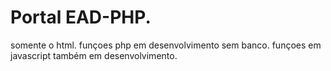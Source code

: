 # Portal EAD-PHP.
somente o html. 
funçoes php em desenvolvimento sem banco.
funçoes em javascript também em desenvolvimento.
